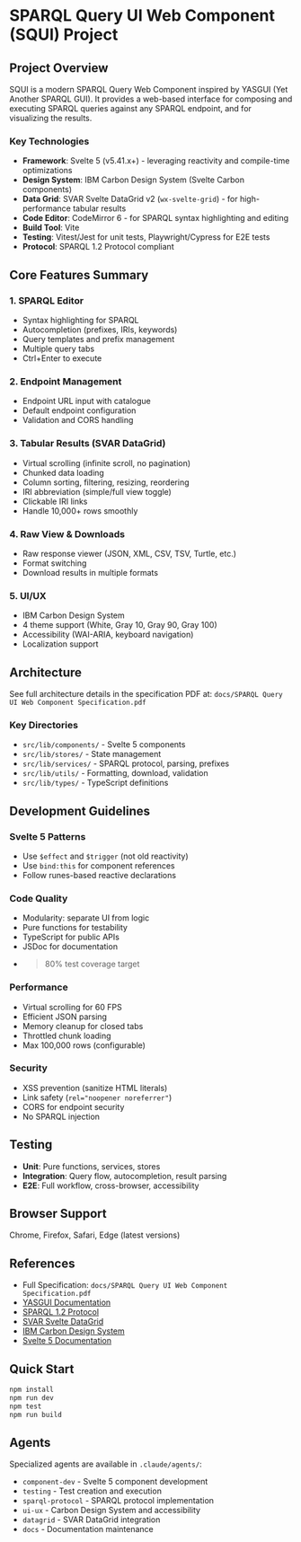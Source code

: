 # SPARQL Query UI Web Component (SQUI) Project

## Project Overview

SQUI is a modern SPARQL Query Web Component inspired by YASGUI (Yet Another SPARQL GUI). It provides a web-based interface for composing and executing SPARQL queries against any SPARQL endpoint, and for visualizing the results.

### Key Technologies

- **Framework**: Svelte 5 (v5.41.x+) - leveraging reactivity and compile-time optimizations
- **Design System**: IBM Carbon Design System (Svelte Carbon components)
- **Data Grid**: SVAR Svelte DataGrid v2 (`wx-svelte-grid`) - for high-performance tabular results
- **Code Editor**: CodeMirror 6 - for SPARQL syntax highlighting and editing
- **Build Tool**: Vite
- **Testing**: Vitest/Jest for unit tests, Playwright/Cypress for E2E tests
- **Protocol**: SPARQL 1.2 Protocol compliant

## Core Features Summary

### 1. SPARQL Editor
- Syntax highlighting for SPARQL
- Autocompletion (prefixes, IRIs, keywords)
- Query templates and prefix management
- Multiple query tabs
- Ctrl+Enter to execute

### 2. Endpoint Management
- Endpoint URL input with catalogue
- Default endpoint configuration
- Validation and CORS handling

### 3. Tabular Results (SVAR DataGrid)
- Virtual scrolling (infinite scroll, no pagination)
- Chunked data loading
- Column sorting, filtering, resizing, reordering
- IRI abbreviation (simple/full view toggle)
- Clickable IRI links
- Handle 10,000+ rows smoothly

### 4. Raw View & Downloads
- Raw response viewer (JSON, XML, CSV, TSV, Turtle, etc.)
- Format switching
- Download results in multiple formats

### 5. UI/UX
- IBM Carbon Design System
- 4 theme support (White, Gray 10, Gray 90, Gray 100)
- Accessibility (WAI-ARIA, keyboard navigation)
- Localization support

## Architecture

See full architecture details in the specification PDF at:
`docs/SPARQL Query UI Web Component Specification.pdf`

### Key Directories

- `src/lib/components/` - Svelte 5 components
- `src/lib/stores/` - State management
- `src/lib/services/` - SPARQL protocol, parsing, prefixes
- `src/lib/utils/` - Formatting, download, validation
- `src/lib/types/` - TypeScript definitions

## Development Guidelines

### Svelte 5 Patterns
- Use `$effect` and `$trigger` (not old reactivity)
- Use `bind:this` for component references
- Follow runes-based reactive declarations

### Code Quality
- Modularity: separate UI from logic
- Pure functions for testability
- TypeScript for public APIs
- JSDoc for documentation
- >80% test coverage target

### Performance
- Virtual scrolling for 60 FPS
- Efficient JSON parsing
- Memory cleanup for closed tabs
- Throttled chunk loading
- Max 100,000 rows (configurable)

### Security
- XSS prevention (sanitize HTML literals)
- Link safety (`rel="noopener noreferrer"`)
- CORS for endpoint security
- No SPARQL injection

## Testing

- **Unit**: Pure functions, services, stores
- **Integration**: Query flow, autocompletion, result parsing
- **E2E**: Full workflow, cross-browser, accessibility

## Browser Support

Chrome, Firefox, Safari, Edge (latest versions)

## References

- Full Specification: `docs/SPARQL Query UI Web Component Specification.pdf`
- [YASGUI Documentation](https://triply.cc/docs/yasgui)
- [SPARQL 1.2 Protocol](https://www.w3.org/TR/sparql12-protocol/)
- [SVAR Svelte DataGrid](https://svar.dev/svelte/datagrid/)
- [IBM Carbon Design System](https://carbondesignsystem.com/)
- [Svelte 5 Documentation](https://svelte.dev/)

## Quick Start

```bash
npm install
npm run dev
npm test
npm run build
```

## Agents

Specialized agents are available in `.claude/agents/`:
- `component-dev` - Svelte 5 component development
- `testing` - Test creation and execution
- `sparql-protocol` - SPARQL protocol implementation
- `ui-ux` - Carbon Design System and accessibility
- `datagrid` - SVAR DataGrid integration
- `docs` - Documentation maintenance
